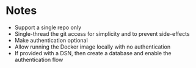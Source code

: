 # Notes

* Support a single repo only
* Single-thread the git access for simplicity and to prevent side-effects
* Make authentication optional
* Allow running the Docker image locally with no authentication
* If provided with a DSN, then create a database and enable the authentication flow
